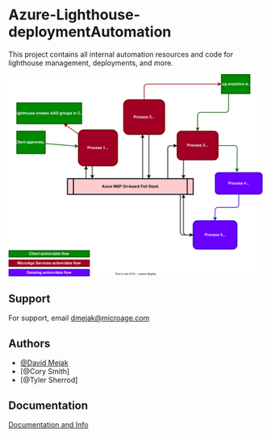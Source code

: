 # Azure-Lighthouse-deploymentAutomation

This project contains all internal automation resources and code for lighthouse management, deployments, and more.



![Automation Flowchart](AzMSP%20Flow.drawio.svg)




## Support

For support, email dmejak@microage.com



## Authors

- [@David Mejak](https://www.github.com/mejdm5)
- [@Cory Smith]
- [@Tyler Sherrod]



## Documentation

[Documentation and Info](https://microage.huducloud.com/kba?company_id=3&folder=3)

